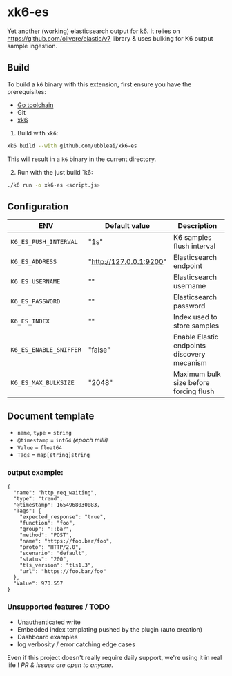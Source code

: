 # xk6-es
Yet another (working) elasticsearch output for k6.
It relies on https://github.com/olivere/elastic/v7 library & uses bulking for K6 output sample ingestion.

## Build

To build a `k6` binary with this extension, first ensure you have the prerequisites:

- [Go toolchain](https://go101.org/article/go-toolchain.html)
- Git
- [xk6](https://github.com/grafana/xk6)

1. Build with `xk6`:

```bash
xk6 build --with github.com/ubbleai/xk6-es
```

This will result in a `k6` binary in the current directory.

2. Run with the just build `k6:

```bash
./k6 run -o xk6-es <script.js>
```

## Configuration
| ENV | Default value | Description |
|-----|---------------|-------------|
| `K6_ES_PUSH_INTERVAL`  | "1s"                    | K6 samples flush interval |
| `K6_ES_ADDRESS`        | "http://127.0.0.1:9200" | Elasticsearch endpoint |
| `K6_ES_USERNAME`       | ""                      | Elasticsearch username |
| `K6_ES_PASSWORD`       | ""                      | Elasticsearch password |
| `K6_ES_INDEX`          | ""                      | Index used to store samples |
| `K6_ES_ENABLE_SNIFFER` | "false"                 | Enable Elastic endpoints discovery mecanism |
| `K6_ES_MAX_BULKSIZE`   | "2048"                  | Maximum bulk size before forcing flush |

## Document template

* `name`, `type` = `string`
* `@timestamp` = `int64` _(epoch milli)_
* `Value` = `float64`
* `Tags` = `map[string]string`

### output example:

```
{
  "name": "http_req_waiting",
  "type": "trend",
  "@timestamp": 1654968030083,
  "Tags": {
    "expected_response": "true",
    "function": "foo",
    "group": "::bar",
    "method": "POST",
    "name": "https://foo.bar/foo",
    "proto": "HTTP/2.0",
    "scenario": "default",
    "status": "200",
    "tls_version": "tls1.3",
    "url": "https://foo.bar/foo"
  },
  "Value": 970.557
}
```

### Unsupported features / TODO

* Unauthenticated write
* Embedded index templating pushed by the plugin (auto creation)
* Dashboard examples
* log verbosity / error catching edge cases

Even if this project doesn't really require daily support, we're using it in real life !
_PR & issues are open to anyone._